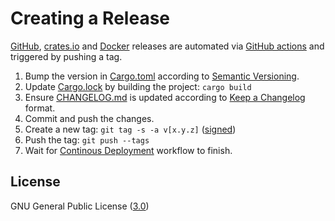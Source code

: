 # Creating a Release

[GitHub](https://github.com/orhun/kmon/releases), [crates.io](https://crates.io/crates/kmon/) and [Docker](https://hub.docker.com/r/orhunp/kmon) releases are automated via [GitHub actions](https://github.com/orhun/kmon/blob/master/.github/workflows/cd.yml) and triggered by pushing a tag.

1. Bump the version in [Cargo.toml](Cargo.toml) according to [Semantic Versioning](https://semver.org/spec/v2.0.0.html).
2. Update [Cargo.lock](Cargo.lock) by building the project: `cargo build`
3. Ensure [CHANGELOG.md](CHANGELOG.md) is updated according to [Keep a Changelog](https://keepachangelog.com/en/1.0.0/) format.
4. Commit and push the changes.
5. Create a new tag: `git tag -s -a v[x.y.z]` ([signed](https://keyserver.ubuntu.com/pks/lookup?search=0x485B7C52E9EC0DC6&op=vindex))
6. Push the tag: `git push --tags`
7. Wait for [Continous Deployment](https://github.com/orhun/kmon/actions) workflow to finish.

## License

GNU General Public License ([3.0](https://www.gnu.org/licenses/gpl.txt))
